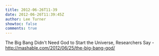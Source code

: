 ```yaml
---
title: 2012-06-26T11-39
date: 2012-06-26T11:39:45Z
author: Lee Turner
showtoc: false
comments: true
---
```


The Big Bang Didn't Need God to Start the Universe, Researchers Say - http://mashable.com/2012/06/25/the-big-bang-god/

